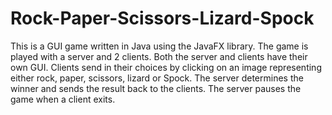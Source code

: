 # Rock-Paper-Scissors-Lizard-Spock
This is a GUI game written in Java using the JavaFX library. The game is played with a server and 2 clients. Both the server and clients have their own GUI. Clients send in their choices by clicking on an image representing either rock, paper, scissors, lizard or Spock. The server determines the winner and sends the result back to the clients. The server pauses the game when a client exits.
